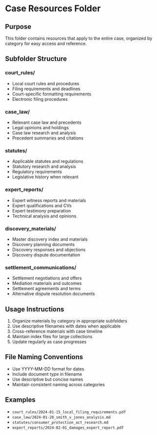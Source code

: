 # Case Resources Folder

## Purpose
This folder contains resources that apply to the entire case, organized by category for easy access and reference.

## Subfolder Structure

### court_rules/
- Local court rules and procedures
- Filing requirements and deadlines
- Court-specific formatting requirements
- Electronic filing procedures

### case_law/
- Relevant case law and precedents
- Legal opinions and holdings
- Case law research and analysis
- Precedent summaries and citations

### statutes/
- Applicable statutes and regulations
- Statutory research and analysis
- Regulatory requirements
- Legislative history when relevant

### expert_reports/
- Expert witness reports and materials
- Expert qualifications and CVs
- Expert testimony preparation
- Technical analysis and opinions

### discovery_materials/
- Master discovery index and materials
- Discovery planning documents
- Discovery responses and objections
- Discovery dispute documentation

### settlement_communications/
- Settlement negotiations and offers
- Mediation materials and outcomes
- Settlement agreements and terms
- Alternative dispute resolution documents

## Usage Instructions
1. Organize materials by category in appropriate subfolders
2. Use descriptive filenames with dates when applicable
3. Cross-reference materials with case timeline
4. Maintain index files for large collections
5. Update regularly as case progresses

## File Naming Conventions
- Use YYYY-MM-DD format for dates
- Include document type in filename
- Use descriptive but concise names
- Maintain consistent naming across categories

## Examples
- `court_rules/2024-01-15_local_filing_requirements.pdf`
- `case_law/2024-01-20_smith_v_jones_analysis.md`
- `statutes/consumer_protection_act_research.md`
- `expert_reports/2024-02-01_damages_expert_report.pdf`
